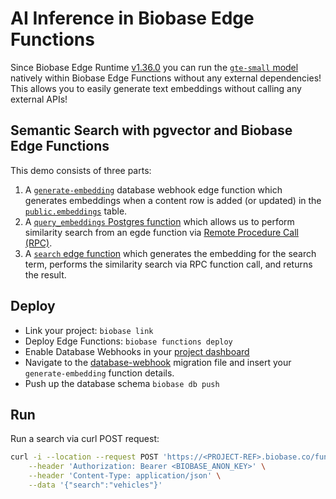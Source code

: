 # AI Inference in Biobase Edge Functions

Since Biobase Edge Runtime [v1.36.0](https://github.com/biobase-ai/edge-runtime/releases/tag/v1.36.0) you can run the [`gte-small` model](https://huggingface.co/Biobase/gte-small) natively within Biobase Edge Functions without any external dependencies! This allows you to easily generate text embeddings without calling any external APIs!

## Semantic Search with pgvector and Biobase Edge Functions

This demo consists of three parts:

1. A [`generate-embedding`](./biobase/functions/generate-embedding/index.ts) database webhook edge function which generates embeddings when a content row is added (or updated) in the [`public.embeddings`](./biobase/migrations/20240408072601_embeddings.sql) table.
2. A [`query_embeddings` Postgres function](./biobase/migrations/20240410031515_vector-search.sql) which allows us to perform similarity search from an egde function via [Remote Procedure Call (RPC)](https://biobase.studio/docs/guides/database/functions?language=js).
3. A [`search` edge function](./biobase/functions/search/index.ts) which generates the embedding for the search term, performs the similarity search via RPC function call, and returns the result.

## Deploy

- Link your project: `biobase link`
- Deploy Edge Functions: `biobase functions deploy`
- Enable Database Webhooks in your [project dashboard](https://biobase.studio/dashboard/project/_/database/hooks)
- Navigate to the [database-webhook](./biobase/migrations/20240410041607_database-webhook.sql) migration file and insert your `generate-embedding` function details.
- Push up the database schema `biobase db push`

## Run

Run a search via curl POST request:

```bash
curl -i --location --request POST 'https://<PROJECT-REF>.biobase.co/functions/v1/search' \
    --header 'Authorization: Bearer <BIOBASE_ANON_KEY>' \
    --header 'Content-Type: application/json' \
    --data '{"search":"vehicles"}'
```
